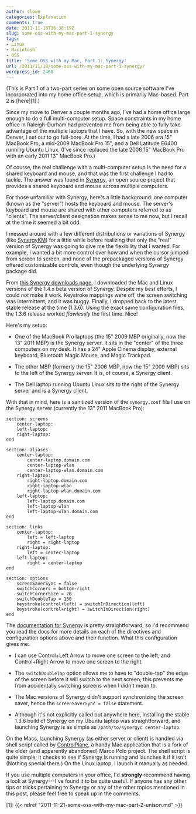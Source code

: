 ```yaml
---
author: slowe
categories: Explanation
comments: true
date: 2011-11-18T16:38:19Z
slug: some-oss-with-my-mac-part-1-synergy
tags:
- Linux
- Macintosh
- OSS
title: 'Some OSS with my Mac, Part 1: Synergy'
url: /2011/11/18/some-oss-with-my-mac-part-1-synergy/
wordpress_id: 2468
---
```


(This is Part 1 of a two-part series on some open source software I've incorporated into my home office setup, which is primarily Mac-based. Part 2 is [here][1].)

Since my move to Denver a couple months ago, I've had a home office large enough to do a full multi-computer setup. Space constraints in my home office in Raleigh-Durham had prevented me from being able to fully take advantage of the multiple laptops that I have. So, with the new space in Denver, I set out to go full-bore. At the time, I had a late 2006 era 15" MacBook Pro, a mid-2009 MacBook Pro 15", and a Dell Latitude E6400 running Ubuntu Linux. (I've since replaced the late 2006 15" MacBook Pro with an early 2011 13" MacBook Pro.)

Of course, the real challenge with a multi-computer setup is the need for a shared keyboard and mouse, and that was the first challenge I had to tackle. The answer was found in [Synergy](http://synergy-foss.org/), an open source project that provides a shared keyboard and mouse across multiple computers.

For those unfamiliar with Synergy, here's a little background: one computer (known as the "server") hosts the keyboard and mouse. The server's keyboard and mouse are shared with other computers referred to as "clients". The server/client designation makes sense to me now, but I recall at the time it seemed a bit odd.

I messed around with a few different distributions or variations of Synergy (like [SynergyKM](http://sourceforge.net/projects/synergykm/)) for a little while before realizing that only the "real" version of Synergy was going to give me the flexibility that I wanted. For example, I wanted a bit more control over how and when the cursor jumped from screen to screen, and none of the prepackaged versions of Synergy offered customizable controls, even though the underlying Synergy package did.

From [this Synergy downloads page](http://synergy-foss.org/download/), I downloaded the Mac and Linux versions of the 1.4.x beta version of Synergy. Despite my best efforts, I could _not_ make it work. Keystroke mappings were off, the screen switching was intermittent, and it was buggy. Finally, I dropped back to the latest stable release at the time (1.3.6). Using the exact same configuration files, the 1.3.6 release worked _flawlessly_ the first time. Nice!

Here's my setup:

* One of the MacBook Pro laptops (the 15" 2009 MBP originally, now the 13" 2011 MBP) is the Synergy server. It sits in the "center" of the three computers on my desk. It has a 24" Apple Cinema display, external keyboard, Bluetooth Magic Mouse, and Magic Trackpad.

* The other MBP (formerly the 15" 2006 MBP, now the 15" 2009 MBP) sits to the left of the Synergy server. It is, of course, a Synergy client.

* The Dell laptop running Ubuntu Linux sits to the right of the Synergy server and is a Synergy client.

With that in mind, here is a sanitized version of the `synergy.conf` file I use on the Synergy server (currently the 13" 2011 MacBook Pro):

```text
section: screens
    center-laptop:
    left-laptop:
    right-laptop:
end

section: aliases
    center-laptop:
        center-laptop.domain.com
        center-laptop-wlan
        center-laptop-wlan.domain.com
    right-laptop:
        right-laptop.domain.com
        right-laptop-wlan
        right-laptop-wlan.domain.com
    left-laptop:
        left-laptop.domain.com
        left-laptop-wlan
        left-laptop-wlan.domain.com
end

section: links
    center-laptop:
        left = left-laptop
        right = right-laptop
    right-laptop:
        left = center-laptop
    left-laptop:
        right = center-laptop
end

section: options
    screenSaverSync = false
    switchCorners = bottom-right
    switchCornerSize = 20
    switchDoubleTap = 150
    keystroke(control+left) = switchInDirection(left)
    keystroke(control+right) = switchInDirection(right)
end
```

The [documentation for Synergy](http://synergy-foss.org/tracker/projects/synergy/wiki/Docs) is pretty straightforward, so I'd recommend you read the docs for more details on each of the directives and configuration options above and their function. What this configuration gives me:

* I can use Control+Left Arrow to move one screen to the left, and Control+Right Arrow to move one screen to the right.

* The `switchDoubleTap` option allows me to have to "double-tap" the edge of the screen before it will switch to the next screen; this prevents me from accidentally switching screens when I didn't mean to.

* The Mac versions of Synergy didn't support synchronizing the screen saver, hence the `screenSaverSync = false` statement.

* Although it's not explicitly called out anywhere here, installing the stable 1.3.6 build of Synergy on my Ubuntu laptop was straightforward, and launching Synergy is as simple as `/path/to/synergyc center-laptop`.

On the Macs, launching Synergy (as either server or client) is handled via shell script called by [ControlPlane](http://controlplane.dustinrue.com/), a handy Mac application that is a fork of the older (and apparently abandoned) Marco Polo project. The shell script is quite simple; it checks to see if Synergy is running and launches it if it isn't. (Nothing special there.) On the Linux laptop, I launch it manually as needed.

If you use multiple computers in your office, I'd **strongly** recommend having a look at Synergy---I've found it to be quite useful. If anyone has any other tips or tricks pertaining to Synergy or any of the other topics mentioned in this post, please feel free to speak up in the comments.

[1]: {{< relref "2011-11-21-some-oss-with-my-mac-part-2-unison.md" >}}
